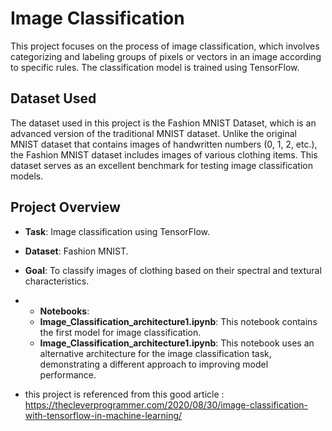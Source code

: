 # Image Classification

This project focuses on the process of image classification, which involves categorizing and labeling groups of pixels or vectors in an image according to specific rules. The classification model is trained using TensorFlow.

## Dataset Used

The dataset used in this project is the Fashion MNIST Dataset, which is an advanced version of the traditional MNIST dataset. Unlike the original MNIST dataset that contains images of handwritten numbers (0, 1, 2, etc.), the Fashion MNIST dataset includes images of various clothing items. This dataset serves as an excellent benchmark for testing image classification models.

## Project Overview

- **Task**: Image classification using TensorFlow.
- **Dataset**: Fashion MNIST.
- **Goal**: To classify images of clothing based on their spectral and textural characteristics.
- - **Notebooks**:
  - **Image_Classification_architecture1.ipynb**: This notebook contains the first model for image classification.
  - **Image_Classification_architecture1.ipynb**: This notebook uses an alternative architecture for the image classification task, demonstrating a different approach to improving model performance.

- this project is referenced from this good article : https://thecleverprogrammer.com/2020/08/30/image-classification-with-tensorflow-in-machine-learning/
